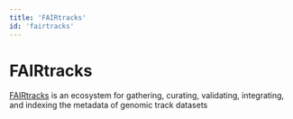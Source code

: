 ```yaml
---
title: 'FAIRtracks'
id: 'fairtracks'
---
```

# FAIRtracks
[FAIRtracks](https://fairtracks.github.io) is an ecosystem for gathering, curating, validating, integrating, and indexing the metadata of genomic track datasets
